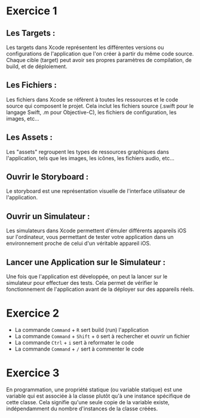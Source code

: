 # Exercice 1

## Les Targets :
Les targets dans Xcode représentent les différentes versions ou configurations de l'application que l'on créer à partir du même code source. Chaque cible (target) peut avoir ses propres paramètres de compilation, de build, et de déploiement. 
## Les Fichiers :
Les fichiers dans Xcode se réfèrent à toutes les ressources et le code source qui composent le projet. Cela inclut les fichiers source (.swift pour le langage Swift, .m pour Objective-C), les fichiers de configuration, les images, etc...
## Les Assets :
Les "assets" regroupent les types de ressources graphiques dans l'application, tels que les images, les icônes, les fichiers audio, etc... 
## Ouvrir le Storyboard :
Le storyboard est une représentation visuelle de l'interface utilisateur de l'application.
## Ouvrir un Simulateur :
Les simulateurs dans Xcode permettent d'émuler différents appareils iOS sur l'ordinateur, vous permettant de tester votre application dans un environnement proche de celui d'un véritable appareil iOS.
## Lancer une Application sur le Simulateur :
Une fois que l'application est développée, on peut la lancer sur le simulateur pour effectuer des tests. Cela permet de vérifier le fonctionnement de l'application avant de la déployer sur des appareils réels.

# Exercice 2

- La commande `Command` + `R` sert build (run) l'application
- La commande `Command` + `Shift` + `O` sert à rechercher et ouvrir un fichier
- La commande `Ctrl` + `i` sert à reformater le code
- La commande `Command` + `/` sert à commenter le code

# Exercice 3
En programmation, une propriété statique (ou variable statique) est une variable qui est associée à la classe plutôt qu'à une instance spécifique de cette classe. Cela signifie qu'une seule copie de la variable existe, indépendamment du nombre d'instances de la classe créées.
